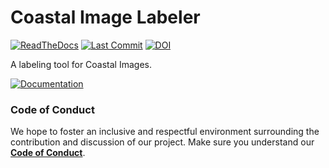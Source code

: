 # Coastal Image Labeler

[![ReadTheDocs](https://readthedocs.org/projects/coastal-image-labeler/badge/?version=latest)](
https://coastal-image-labeler.readthedocs.io/en/latest/)
[![Last Commit](https://img.shields.io/github/last-commit/UNCG-DAISY/Coastal-Image-Labeler)](
https://github.com/UNCG-DAISY/Coastal-Image-Labeler/commits/master)
[![DOI](https://zenodo.org/badge/226252747.svg)](https://zenodo.org/badge/latestdoi/226252747)



A labeling tool for Coastal Images.

[![Documentation](https://img.shields.io/badge/Documentation-Click%20Me-brightgreen)](
https://coastal-image-labeler.readthedocs.io/en/latest/)

### Code of Conduct

We hope to foster an inclusive and respectful environment surrounding the contribution and discussion of our project.
Make sure you understand our [**Code of Conduct**](https://Coastal-Image-Labeler.readthedocs.io/en/latest/code_of_conduct/).

